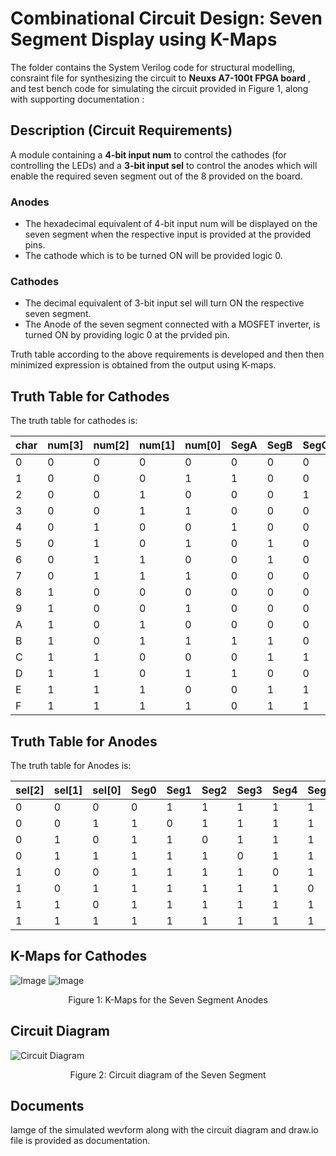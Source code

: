 # Combinational Circuit Design: Seven Segment Display using K-Maps
The folder contains the System Verilog code for structural modelling, consraint file for synthesizing the circuit to **Neuxs A7-100t FPGA board** , and test bench code for simulating the circuit provided in Figure 1, along with supporting documentation :

## Description (Circuit Requirements)
A module containing a **4-bit input num** to control the cathodes (for controlling the LEDs) and a **3-bit input sel** to control the anodes which will enable the required seven segment out of the 8 provided on the board.

### Anodes
- The hexadecimal equivalent of 4-bit input num will be displayed on the seven segment when the respective input is provided at the provided pins.
- The cathode which is to be turned ON will be provided logic 0.

### Cathodes
- The decimal equivalent of 3-bit input sel will turn ON the respective seven segment.
- The Anode of the seven segment connected with a MOSFET inverter, is turned ON by providing logic 0 at the prvided pin.


Truth table according to the above requirements is developed and then then minimized expression is obtained from the output using
K-maps.

## Truth Table for Cathodes

The truth table for cathodes is:

|char |num[3]|num[2]|num[1]|num[0]| SegA | SegB | SegC | SegD | SegE | SegF | SegG |
|-----|------|------|------|------|------|------|------|------|------|------|------|
| 0   | 0    | 0    | 0    | 0    |   0  | 0    |  0   | 0    |0     |  0   |   1  |
| 1   | 0    | 0    | 0    | 1    |   1  | 0    |  0   | 1    |1     |  1   |   1  |
| 2   | 0    | 0    | 1    | 0    |   0  | 0    |  1   | 0    |0     |  1   |   0  |
| 3   | 0    | 0    | 1    | 1    |   0  | 0    |  0   | 0    |1     |  1   |   0  |
| 4   | 0    | 1    | 0    | 0    |   1  | 0    |  0   | 1    |1     |  0   |   0  |
| 5   | 0    | 1    | 0    | 1    |   0  | 1    |  0   | 0    |1     |  0   |   0  |
| 6   | 0    | 1    | 1    | 0    |   0  | 1    |  0   | 0    |0     |  0   |   0  |
| 7   | 0    | 1    | 1    | 1    |   0  | 0    |  0   | 1    |1     |  1   |   1  |
| 8   | 1    | 0    | 0    | 0    |   0  | 0    |  0   | 0    |0     |  0   |   0  |
| 9   | 1    | 0    | 0    | 1    |   0  | 0    |  0   | 0    |1     |  0   |   0  |
| A   | 1    | 0    | 1    | 0    |   0  | 0    |  0   | 1    |0     |  0   |   0  |
| B   | 1    | 0    | 1    | 1    |   1  | 1    |  0   | 0    |0     |  0   |   0  |
| C   | 1    | 1    | 0    | 0    |   0  | 1    |  1   | 0    |0     |  0   |   1  |
| D   | 1    | 1    | 0    | 1    |   1  | 0    |  0   | 0    |0     |  1   |   0  |
| E   | 1    | 1    | 1    | 0    |   0  | 1    |  1   | 0    |0     |  0   |   0  |
| F   | 1    | 1    | 1    | 1    |   0  | 1    |  1   | 1    |0     |  0   |   0  |

## Truth Table for Anodes

The truth table for Anodes is:

|sel[2]|sel[1]|sel[0]|Seg0 |Seg1  | Seg2 | Seg3 | Seg4 | Seg5 | Seg6 | Seg6 |
|-----|------|------|------|------|------|------|------|------|------|------|
| 0   | 0    | 0    | 0    | 1    |   1  | 1    |  1   | 1    |1     |  1   |
| 0   | 0    | 1    | 1    | 0    |   1  | 1    |  1   | 1    |1     |  1   |
| 0   | 1    | 0    | 1    | 1    |   0  | 1    |  1   | 1    |1     |  1   |
| 0   | 1    | 1    | 1    | 1    |   1  | 0    |  1   | 1    |1     |  1   | 
| 1   | 0    | 0    | 1    | 1    |   1  | 1    |  0   | 1    |1     |  1   |
| 1   | 0    | 1    | 1    | 1    |   1  | 1    |  1   | 0    |1     |  1   |
| 1   | 1    | 0    | 1    | 1    |   1  | 1    |  1   | 1    |0     |  1   |
| 1   | 1    | 1    | 1    | 1    |   1  | 1    |  1   | 1    |1     |  0   |



## K-Maps for Cathodes
![Image](https://github.com/user-attachments/assets/6cd60924-0c64-44e1-8b40-fbc8b114c79d)
![Image](https://github.com/user-attachments/assets/9fb8ac31-4c39-47e3-bd9b-4e2aac18c571)

<figure style="text-align: center;">
 	<figcaption>Figure 1: K-Maps for the Seven Segment Anodes</figcaption>
</figure>


## Circuit Diagram
![Circuit Diagram](https://github.com/user-attachments/assets/263bee48-023a-4b96-bab0-813bad583bb7)

<figure style="text-align: center;">
 	<figcaption>Figure 2: Circuit diagram of the Seven Segment</figcaption>
</figure>



## Documents
Iamge of the simulated wevform along with the circuit diagram and draw.io file is provided as documentation.